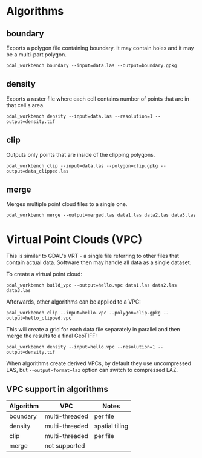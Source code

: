 
# Algorithms

## boundary

Exports a polygon file containing boundary. It may contain holes and it may be a multi-part polygon.

```
pdal_workbench boundary --input=data.las --output=boundary.gpkg
```

## density

Exports a raster file where each cell contains number of points that are in that cell's area.

```
pdal_workbench density --input=data.las --resolution=1 --output=density.tif
```

## clip

Outputs only points that are inside of the clipping polygons.

```
pdal_workbench clip --input=data.las --polygon=clip.gpkg --output=data_clipped.las
```

## merge

Merges multiple point cloud files to a single one.

```
pdal_workbench merge --output=merged.las data1.las data2.las data3.las
```

# Virtual Point Clouds (VPC)

This is similar to GDAL's VRT - a single file referring to other files that contain actual data. Software then may handle all data as a single dataset.

To create a virtual point cloud:
```
pdal_workbench build_vpc --output=hello.vpc data1.las data2.las data3.las
```

Afterwards, other algorithms can be applied to a VPC:
```
pdal_workbench clip --input=hello.vpc --polygon=clip.gpkg --output=hello_clipped.vpc
```

This will create a grid for each data file separately in parallel and then merge the results to a final GeoTIFF:
```
pdal_workbench density --input=hello.vpc --resolution=1 --output=density.tif
```

When algorithms create derived VPCs, by default they use uncompressed LAS, but `--output-format=laz` option can switch to compressed LAZ.

## VPC support in algorithms

| Algorithm | VPC | Notes |
|--------------|-----------|--|
| boundary | multi-threaded | per file |
| density | multi-threaded | spatial tiling |
| clip | multi-threaded | per file |
| merge | not supported | |
